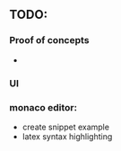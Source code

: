 ## TODO:
### Proof of concepts
* 

### UI 
### monaco editor:
   * create snippet example   
   * latex syntax highlighting
